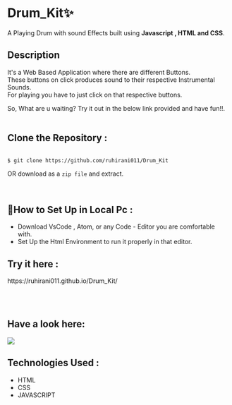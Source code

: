 # Drum_Kit✨
A Playing Drum with sound Effects built using <strong>Javascript , HTML and CSS</strong>.

<h2>Description</h2>

It's a Web Based Application where there are different Buttons. <br>
These buttons on click produces sound to their respective Instrumental Sounds.<br>
For playing you have to just click on that respective buttons.<br>

So, What are u waiting? Try it out in the below link provided and have fun!!. 
<br>
<br>

<h2>Clone the Repository :</h2>


```bash

$ git clone https://github.com/ruhirani011/Drum_Kit

 ```
OR download as a `zip file` and extract.


<br>
<h2>👀How to Set Up in Local Pc :</h2>

- Download VsCode , Atom, or any Code - Editor you are comfortable with.<br>
- Set Up the Html Environment to run it properly in that editor.




 
<h2>Try it here :</h2>
 https://ruhirani011.github.io/Drum_Kit/
 
 <br><br>

## Have a look here:
![](Drum.jpeg)

<h2>Technologies Used :</h2>


- HTML
- CSS
- JAVASCRIPT


